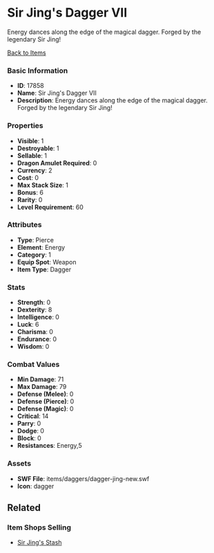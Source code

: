 # Sir Jing's Dagger VII

Energy dances along the edge of the magical dagger. Forged by the legendary Sir Jing!

[Back to Items](../items.md)

### Basic Information

- **ID**: 17858
- **Name**: Sir Jing&#039;s Dagger VII
- **Description**: Energy dances along the edge of the magical dagger. Forged by the legendary Sir Jing!

### Properties

- **Visible**: 1
- **Destroyable**: 1
- **Sellable**: 1
- **Dragon Amulet Required**: 0
- **Currency**: 2
- **Cost**: 0
- **Max Stack Size**: 1
- **Bonus**: 6
- **Rarity**: 0
- **Level Requirement**: 60

### Attributes

- **Type**: Pierce
- **Element**: Energy
- **Category**: 1
- **Equip Spot**: Weapon
- **Item Type**: Dagger

### Stats

- **Strength**: 0
- **Dexterity**: 8
- **Intelligence**: 0
- **Luck**: 6
- **Charisma**: 0
- **Endurance**: 0
- **Wisdom**: 0

### Combat Values

- **Min Damage**: 71
- **Max Damage**: 79
- **Defense (Melee)**: 0
- **Defense (Pierce)**: 0
- **Defense (Magic)**: 0
- **Critical**: 14
- **Parry**: 0
- **Dodge**: 0
- **Block**: 0
- **Resistances**: Energy,5

### Assets

- **SWF File**: items/daggers/dagger-jing-new.swf
- **Icon**: dagger

## Related

### Item Shops Selling

- [Sir Jing's Stash](../item-shops/581-sir-jing-s-stash.md)

